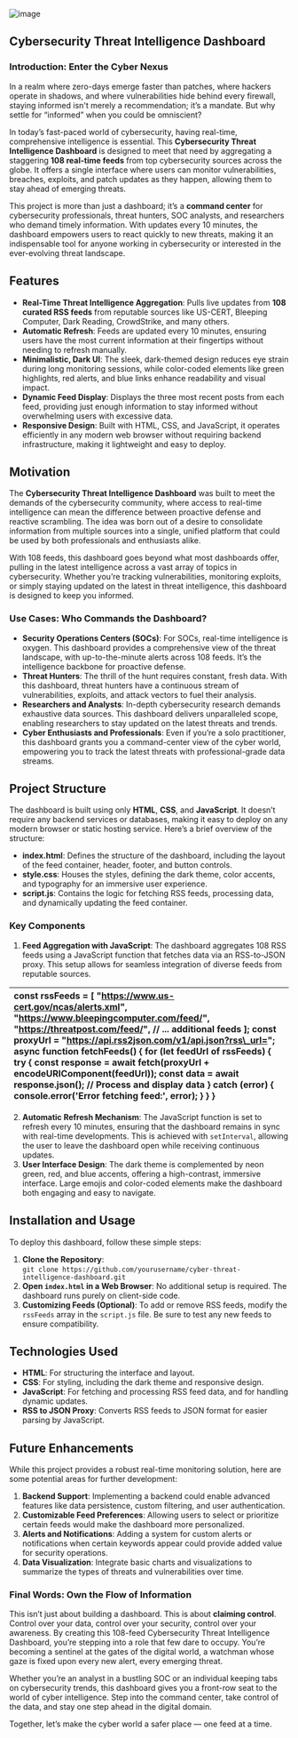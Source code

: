 ![image](https://github.com/user-attachments/assets/f94b66ba-56e0-486e-9ece-aeeec73abde8)

## **Cybersecurity Threat Intelligence Dashboard**

### **Introduction: Enter the Cyber Nexus**

In a realm where zero-days emerge faster than patches, where hackers operate in shadows, and where vulnerabilities hide behind every firewall, staying informed isn't merely a recommendation; it’s a mandate. But why settle for “informed” when you could be omniscient?

In today’s fast-paced world of cybersecurity, having real-time, comprehensive intelligence is essential. This **Cybersecurity Threat Intelligence Dashboard** is designed to meet that need by aggregating a staggering **108 real-time feeds** from top cybersecurity sources across the globe. It offers a single interface where users can monitor vulnerabilities, breaches, exploits, and patch updates as they happen, allowing them to stay ahead of emerging threats.

This project is more than just a dashboard; it’s a **command center** for cybersecurity professionals, threat hunters, SOC analysts, and researchers who demand timely information. With updates every 10 minutes, the dashboard empowers users to react quickly to new threats, making it an indispensable tool for anyone working in cybersecurity or interested in the ever-evolving threat landscape.

## **Features**

* **Real-Time Threat Intelligence Aggregation**: Pulls live updates from **108 curated RSS feeds** from reputable sources like US-CERT, Bleeping Computer, Dark Reading, CrowdStrike, and many others.  
* **Automatic Refresh**: Feeds are updated every 10 minutes, ensuring users have the most current information at their fingertips without needing to refresh manually.  
* **Minimalistic, Dark UI**: The sleek, dark-themed design reduces eye strain during long monitoring sessions, while color-coded elements like green highlights, red alerts, and blue links enhance readability and visual impact.  
* **Dynamic Feed Display**: Displays the three most recent posts from each feed, providing just enough information to stay informed without overwhelming users with excessive data.  
* **Responsive Design**: Built with HTML, CSS, and JavaScript, it operates efficiently in any modern web browser without requiring backend infrastructure, making it lightweight and easy to deploy.

## **Motivation**

The **Cybersecurity Threat Intelligence Dashboard** was built to meet the demands of the cybersecurity community, where access to real-time intelligence can mean the difference between proactive defense and reactive scrambling. The idea was born out of a desire to consolidate information from multiple sources into a single, unified platform that could be used by both professionals and enthusiasts alike.

With 108 feeds, this dashboard goes beyond what most dashboards offer, pulling in the latest intelligence across a vast array of topics in cybersecurity. Whether you’re tracking vulnerabilities, monitoring exploits, or simply staying updated on the latest in threat intelligence, this dashboard is designed to keep you informed.

### **Use Cases: Who Commands the Dashboard?**

* **Security Operations Centers (SOCs)**: For SOCs, real-time intelligence is oxygen. This dashboard provides a comprehensive view of the threat landscape, with up-to-the-minute alerts across 108 feeds. It’s the intelligence backbone for proactive defense.  
* **Threat Hunters**: The thrill of the hunt requires constant, fresh data. With this dashboard, threat hunters have a continuous stream of vulnerabilities, exploits, and attack vectors to fuel their analysis.  
* **Researchers and Analysts**: In-depth cybersecurity research demands exhaustive data sources. This dashboard delivers unparalleled scope, enabling researchers to stay updated on the latest threats and trends.  
* **Cyber Enthusiasts and Professionals**: Even if you’re a solo practitioner, this dashboard grants you a command-center view of the cyber world, empowering you to track the latest threats with professional-grade data streams.

## **Project Structure**

The dashboard is built using only **HTML**, **CSS**, and **JavaScript**. It doesn’t require any backend services or databases, making it easy to deploy on any modern browser or static hosting service. Here’s a brief overview of the structure:

* **index.html**: Defines the structure of the dashboard, including the layout of the feed container, header, footer, and button controls.  
* **style.css**: Houses the styles, defining the dark theme, color accents, and typography for an immersive user experience.  
* **script.js**: Contains the logic for fetching RSS feeds, processing data, and dynamically updating the feed container.

### **Key Components**

1. **Feed Aggregation with JavaScript**: The dashboard aggregates 108 RSS feeds using a JavaScript function that fetches data via an RSS-to-JSON proxy. This setup allows for seamless integration of diverse feeds from reputable sources.

| const rssFeeds \= \[     "https://www.us-cert.gov/ncas/alerts.xml",     "https://www.bleepingcomputer.com/feed/",     "https://threatpost.com/feed/",     // ... additional feeds \]; const proxyUrl \= "https://api.rss2json.com/v1/api.json?rss\_url="; async function fetchFeeds() {     for (let feedUrl of rssFeeds) {         try {             const response \= await fetch(proxyUrl \+ encodeURIComponent(feedUrl));             const data \= await response.json();             // Process and display data         } catch (error) {             console.error('Error fetching feed:', error);         }     } } |
| :---- |

2. **Automatic Refresh Mechanism**: The JavaScript function is set to refresh every 10 minutes, ensuring that the dashboard remains in sync with real-time developments. This is achieved with `setInterval`, allowing the user to leave the dashboard open while receiving continuous updates.  
3. **User Interface Design**: The dark theme is complemented by neon green, red, and blue accents, offering a high-contrast, immersive interface. Large emojis and color-coded elements make the dashboard both engaging and easy to navigate.

## **Installation and Usage**

To deploy this dashboard, follow these simple steps:

1. **Clone the Repository**:  
   `git clone https://github.com/yourusername/cyber-threat-intelligence-dashboard.git`  
2. **Open `index.html` in a Web Browser**: No additional setup is required. The dashboard runs purely on client-side code.  
3. **Customizing Feeds (Optional)**: To add or remove RSS feeds, modify the `rssFeeds` array in the `script.js` file. Be sure to test any new feeds to ensure compatibility.

## **Technologies Used**

* **HTML**: For structuring the interface and layout.  
* **CSS**: For styling, including the dark theme and responsive design.  
* **JavaScript**: For fetching and processing RSS feed data, and for handling dynamic updates.  
* **RSS to JSON Proxy**: Converts RSS feeds to JSON format for easier parsing by JavaScript.

## **Future Enhancements**

While this project provides a robust real-time monitoring solution, here are some potential areas for further development:

1. **Backend Support**: Implementing a backend could enable advanced features like data persistence, custom filtering, and user authentication.  
2. **Customizable Feed Preferences**: Allowing users to select or prioritize certain feeds would make the dashboard more personalized.  
3. **Alerts and Notifications**: Adding a system for custom alerts or notifications when certain keywords appear could provide added value for security operations.  
4. **Data Visualization**: Integrate basic charts and visualizations to summarize the types of threats and vulnerabilities over time.

### **Final Words: Own the Flow of Information**

This isn’t just about building a dashboard. This is about **claiming control**. Control over your data, control over your security, control over your awareness. By creating this 108-feed Cybersecurity Threat Intelligence Dashboard, you’re stepping into a role that few dare to occupy. You’re becoming a sentinel at the gates of the digital world, a watchman whose gaze is fixed upon every new alert, every emerging threat.

Whether you’re an analyst in a bustling SOC or an individual keeping tabs on cybersecurity trends, this dashboard gives you a front-row seat to the world of cyber intelligence. Step into the command center, take control of the data, and stay one step ahead in the digital domain.

Together, let’s make the cyber world a safer place — one feed at a time.
